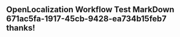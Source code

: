<properties
ms.topic="hero-topic"
ms.test1="hero-topic"
ms.test2="test"/>

## OpenLocalization Workflow Test MarkDown 671ac5fa-1917-45cb-9428-ea734b15feb7 thanks!

